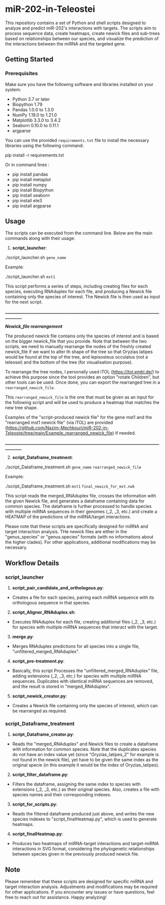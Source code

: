 # miR-202-in-Teleostei


This repository contains a set of Python and shell scripts designed to analyze and predict miR-202's interactions with targets. The scripts aim to process sequence data, create heatmaps, create newick files and sub-trees based on relationships between our species, and visualize the prediction of the interactions between the miRNA and the targeted gene.

## Getting Started

### Prerequisites

Make sure you have the following software and libraries installed on your system:

- Python 3.7 or later
- Biopython 1.79
- Pandas 1.0.0 to 1.3.0
- NumPy 1.19.0 to 1.21.0
- Matplotlib 3.3.0 to 3.4.2
- Seaborn 0.10.0 to 0.11.1
- argparse

You can use the provided `requirements.txt` file to install the necessary libraries using the following command:

pip install -r requirements.txt

Or in command lines : 
- pip install pandas
- pip install metaplot
- pip install numpy
- pip install Biopython
- pip install seaborn
- pip install ete3
- pip install argparse 


## Usage

The scripts can be executed from the command line. Below are the main commands along with their usage:

1. **script_launcher**:

./script_launcher.sh `gene_name`


Example: 

./script_launcher.sh `mst1`



This script performs a series of steps, including creating files for each species, executing RNAduplex for each file, and producing a Newick file containing only the species of interest. The Newick file is then used as input for the next script.

**___________________________________________________________________________________**


***Newick_file rearrangement***

The produced newick file contains only the species of interest and is based on the bigger newick_file that you provide. Note that between the two scripts, we need to manually rearrange the nodes of the freshly created newick_file if we want to alter th shape of the tree so that Oryzias latipes would be found at the top of the tree, and lepisosteus occulatus (not a teleosei) and the bottom of the tree (for visualisation purpose). 

To rearrange the tree nodes, I personally used iTOL (https://itol.embl.de/) to achieve this purpose since the tool provides an option "rotate Children", but other tools can be used. Once done, you can export the rearranged tree in a `rearranged_newick_file`.

This `rearranged_newick_file` is the one that must be given as an input for the following script and will be used to produce a heatmap that matches the new tree shape. 


Examples of the "script-produced newick file" for the gene mst1 and the "rearranged mst1 newick file" (via iTOL) are provided (https://github.com/Nazim-Mechkouri/miR-202-in-Teleostei/tree/main/Example_rearranged_newick_file) if needed.

**___________________________________________________________________________________**


2. **script_Dataframe_treatment**:

./script_Dataframe_treatment.sh `gene_name`  `rearranged_newick_file`


Example:

./script_Dataframe_treatment.sh `mst1` `final_newick_for_mst.nwk`


This script reads the merged_RNAduplex file, crosses the information with the given Newick file, and generates a dataframe containing data for common species. The dataframe is further processed to handle species with multiple miRNA sequences in their genomes (_2, _3, etc.) and create a HEATMAP of the predictions of the miRNA/target interactions.

Please note that these scripts are specifically designed for miRNA and target interaction analysis. THe newick files are either in the "genus_species" or "genus.species" formats (with no informations about the higher clades). For other applications, additional modifications may be necessary.

## Workflow Details

### script_launcher

1. **script_pair_candidate_and_orthologous.py**:
- Creates a file for each species, pairing each miRNA sequence with its orthologous sequence in that species.

2. **script_Aligner_RNAduplex.sh**:
- Executes RNAduplex for each file, creating additional files (_2, _3, etc.) for species with multiple miRNA sequences that interact with the target.

3. **merge.py**:
- Merges RNAduplex predictions for all species into a single file, "unfiltered_merged_RNAduplex".

4. **script_pre-treatment.py**:
- Basically, this script Processes the "unfiltered_merged_RNAduplex" file, adding extensions (_2, _3, etc.) for species with multiple miRNA sequences. Duplicates with identical miRNA sequences are removed, and the result is stored in "merged_RNAduplex".

5. **script_newick_creator.py**:
- Creates a Newick file containing only the species of interest, which can be rearranged as required.


### script_Dataframe_treatment

1. **script_Dataframe_creator.py**:
- Reads the "merged_RNAduplex" and Newick files to create a dataframe with information for common species. Note that the duplicates species do not have an index value yet (since "Oryzias_latipes_2" for example is not found in the newick file), yet have to be given the same index as the original specie (in this example it would be the index of Oryzias_latipes).

2. **script_filter_dataframe.py**:
- Filters the dataframe, assigning the same index to species with extensions (_2, _3, etc.) as their original species. Also, creates a file with species names and their corresponding indexes.

3. **script_for_scripts.py**:
- Reads the filtered dataframe produced just above, and writes the new species indexes to "script_finalHeatmap.py", which is used to generate heatmaps.

4. **script_finalHeatmap.py**:
- Produces two heatmaps of miRNA-target interactions and target-miRNA interactions in SVG format, considering the phylogenetic relationships between species given in the previously produced newick file.

## Note

Please remember that these scripts are designed for specific miRNA and target interaction analysis. Adjustments and modifications may be required for other applications. If you encounter any issues or have questions, feel free to reach out for assistance. Happy analyzing!
